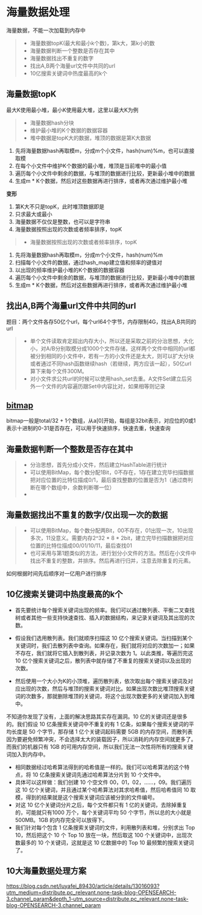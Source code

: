 # 海量数据处理


海量数据，不能一次加载到内存中

> * 海量数据topK(最大和最小k个数)，第k大，第k小的数
> * 海量数据判断一个整数是否存在其中
> * 海量数据找出不重复的数字
> * 找出A,B两个海量url文件中共同的url
> * 10亿搜索关键词中热度最高的k个

## 海量数据topK
最大K使用最小堆，最小K使用最大堆，这里以最大K为例
> * 海量数据hash分块
> * 维护最小堆的K个数据的数据容器
> * 堆中数据是topK大的数据，堆顶的数据是第K大数据

1. 先将海量数据hash再取模m，分成m个小文件，hash(num)%m，也可以直接取模
2. 在每个小文件中维护K个数据的最小堆，堆顶是当前堆中的最小值
3. 遍历每个小文件中剩余的数据，与堆顶的数据进行比较，更新最小堆中的数据
4. 生成m * K个数据，然后对这些数据再进行排序，或者再次通过维护最小堆

**变形**
1. 第K大不只是topK，此时堆顶数据即是
2. 只求最大或最小
3. 海量数据不仅仅是整数，也可以是字符串
4. 海量数据按照出现的次数或者频率排序，topK

> * 海量数据按照出现的次数或者频率排序，topK 
1. 先将海量数据hash再取模m，分成m个小文件，hash(num)%m
2. 扫描每个小文件的数据，通过hash_map建立值和频率的键值对
3. 以出现的频率维护最小堆的K个数据的数据容器
4. 遍历每个小文件中剩余的数据，与堆顶的数据进行比较，更新最小堆中的数据
5. 生成m * K个数据，然后对这些数据再进行排序，或者再次通过维护最小堆

## 找出A,B两个海量url文件中共同的url
题目：两个文件各存50亿个url，每个url64个字节，内存限制4G，找出A,B共同的url
> * 单个文件读取肯定超出内存大小，所以还是采取之前的分治思想，大化小，对A/B分别取模分成1000个文件存储，这样两个文件中相同的url都被分到相同的小文件中，若有一方的小文件还是太大，则可以扩大分块或者通过不同hash函数继续hash（若继续，两方应该一起），50亿url算下来每个文件300M。
> * 对小文件求公共url的时候可以使用hash_set去重。A文件Set建立后另外一个文件的内容遍历跟Set中内容比对，如果相等则记录

## [bitmap](https://blog.csdn.net/qq_22080999/article/details/81975889)
bitmap一般是total/32 + 1个数组，从a[0]开始，每组是32bit表示，对应位的0或1表示十进制的0-31是否存在，可以用于快速排序，快速去重，快速查询

## 海量数据判断一个整数是否存在其中

> * 分治思想，首先分成小文件，然后建立HashTable进行统计
> * 可以使用BitMap，每个数分配1Bit，0不存在，1存在建立完毕扫描数据把对应位置的比特位描成0/1，最后查找整数的位置是否为1（通过商判断在哪个数组中，余数判断哪一位）
> * 


## 海量数据找出不重复的数字/仅出现一次的数据
> * 可以使用BitMap，每个数分配两Bit，00不存在，01出现一次，10出现多次，11没意义。需要内存2^32 * 8 * 2bit，建立完毕扫描数据把对应位置的比特位描成00/01/10/11，最后查找01
> * 也可采用与第1题类似的方法，进行划分小文件的方法。然后在小文件中找出不重复的整数，并排序。然后再进行归并，注意去除重复的元素。

如何根据时间先后顺序对一亿用户进行排序





## 10亿搜索关键词中热度最高的k个

- 首先要统计每个搜索关键词出现的频率。我们可以通过散列表、平衡二叉查找树或者其他一些支持快速查找、插入的数据结构，来记录关键词及其出现的次数。  
- 假设我们选用散列表。我们就顺序扫描这 10 亿个搜索关键词。当扫描到某个关键词时，我们去散列表中查询。如果存在，我们就将对应的次数加一；如果不存在，我们就将它插入到散列表，并记录次数为 1。以此类推，等遍历完这 10 亿个搜索关键词之后，散列表中就存储了不重复的搜索关键词以及出现的次数。  

- 然后使用一个大小为K的小顶堆，遍历散列表，依次取出每个搜索关键词及对应出现的次数，然后与堆顶的搜索关键词对比。如果出现次数比堆顶搜索关键词的次数多，那就删除堆顶的关键词，将这个出现次数更多的关键词加入到堆中。  

不知道你发现了没有，上面的解决思路其实存在漏洞。10 亿的关键词还是很多的。我们假设 10 亿条搜索关键词中不重复的有 1 亿条，如果每个搜索关键词的平均长度是 50 个字节，那存储 1 亿个关键词起码需要 5GB 的内存空间，而散列表因为要避免频繁冲突，不会选择太大的装载因子，所以消耗的内存空间就更多了。而我们的机器只有 1GB 的可用内存空间，所以我们无法一次性将所有的搜索关键词加入到内存中。  

- 相同数据经过哈希算法得到的哈希值是一样的。我们可以哈希算法的这个特点，将 10 亿条搜索关键词先通过哈希算法分片到 10 个文件中。  
- 具体可以这样做：我们创建 10 个空文件 00，01，02，……，09。我们遍历这 10 亿个关键词，并且通过某个哈希算法对其求哈希值，然后哈希值同 10 取模，得到的结果就是这个搜索关键词应该被分到的文件编号。  
- 对这 10 亿个关键词分片之后，每个文件都只有 1 亿的关键词，去除掉重复的，可能就只有1000 万个，每个关键词平均 50 个字节，所以总的大小就是 500MB。1GB 的内存完全可以放得下。  
- 我们针对每个包含 1 亿条搜索关键词的文件，利用散列表和堆，分别求出 Top 10，然后把这个 10 个 Top 10 放在一块，然后取这 100 个关键词中，出现次数最多的 10 个关键词，这就是这 10 亿数据中的 Top 10 最频繁的搜索关键词了。  

## 10大海量数据处理方案

https://blog.csdn.net/luyafei_89430/article/details/13016093?utm_medium=distribute.pc_relevant.none-task-blog-OPENSEARCH-3.channel_param&depth_1-utm_source=distribute.pc_relevant.none-task-blog-OPENSEARCH-3.channel_param
